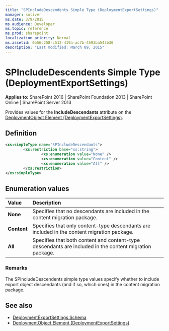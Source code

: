 ```yaml
---
title: "SPIncludeDescendents Simple Type (DeploymentExportSettings)"
manager: soliver
ms.date: 3/9/2015
ms.audience: Developer
ms.topic: reference
ms.prod: sharepoint
localization_priority: Normal
ms.assetid: 0b56c258-c512-419a-ac7b-4593ba543b30
description: "Last modified: March 09, 2015"
---
```


# SPIncludeDescendents Simple Type (DeploymentExportSettings)

**Applies to:** SharePoint 2016 | SharePoint Foundation 2013 | SharePoint Online | SharePoint Server 2013
  
Provides values for the **IncludeDescendants** attribute on the [DeploymentObject Element (DeploymentExportSettings)](deploymentobject-element-deploymentexportsettings.md). 

## Definition

```XML
<xs:simpleType name="SPIncludeDescendants">
        <xs:restriction base="xs:string">
                <xs:enumeration value="None" />
                <xs:enumeration value="Content" />
                <xs:enumeration value="All" />
        </xs:restriction>
</xs:simpleType>

```

## Enumeration values

|**Value**|**Description**|
|:-----|:-----|
|**None** <br/> |Specifies that no descendants are included in the content migration package.  <br/> |
|**Content** <br/> |Specifies that only content-type descendants are included in the content migration package.  <br/> |
|**All** <br/> |Specifies that both content and content-type descendants are included in the content migration package.  <br/> |
   
### Remarks

The SPIncludeDescendents simple type values specify whether to include export object descendants (and if so, which ones) in the content migration package.
  
## See also

- [DeploymentExportSettings Schema](deploymentexportsettings-schema.md)
- [DeploymentObject Element (DeploymentExportSettings)](deploymentobject-element-deploymentexportsettings.md)

